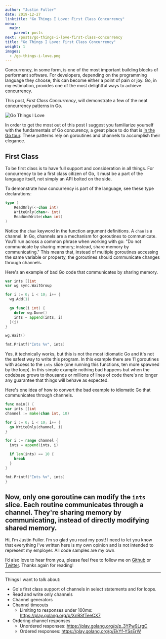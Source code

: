 ```yaml
---
author: "Justin Fuller"
date: 2019-12-27
linktitle: "Go Things I Love: First Class Concurrency"
menu:
  main:
    parent: posts
next: /posts/go-things-i-love-first-class-concurrency
title: "Go Things I Love: First Class Concurrency"
weight: 1
images:
  - /go-things-i-love.png
---
```


Concurrency, in some form, is one of the most important building blocks of performant software. For developers, depending on the programming language they choose, this can become either a point of pain or joy. Go, in my estimation, provides one of the most delightful ways to achieve concurrency. 

This post, _First Class Concurrency_, will demonstrate a few of the neat concurrency patterns in Go.

<!--more-->

![Go Things I Love](/go-things-i-love.png)

In order to get the most out of this post I suggest you familiarize yourself with the fundamentals of Go concurency, a great place to do that is [in the Go tour](https://tour.golang.org/concurrency/1). These patterns rely on goroutines and channels to accomplish their elegance.

## First Class

To be first class is to have full support and consideration in all things. For concurrency to be a first class citizen of Go, it must be a part of the language itself, not simply an API bolted on the side.

To demonstrate how concurrency is part of the language, see these type declarations:

```go
type (
	ReadOnly(<-chan int)
	WriteOnly(chan<- int)
	ReadAndWrite(chan int)
)
```

Notice the `chan` keyword in the function argument definitions. A `chan` is a channel. In Go, channels are a mechanism for goroutines to communicate. You'll run across a common phrase when working with go: "Do not communicate by sharing memory; instead, share memory by communicating." This means that, instead of multiple goroutines accessing the same variable or property, the goroutines should communicate changes through channels.

Here's an example of bad Go code that communicates by sharing memory.

```go
var ints []int
var wg sync.WaitGroup

for i := 0; i < 10; i++ {
  wg.Add(1)

  go func(i int) {
    defer wg.Done()
    ints = append(ints, i)
  }(i)
}

wg.Wait()

fmt.Printf("Ints %v", ints)
```

Yes, it technically works, but this is not the most idiomatic Go and it's not the safest way to write this program. In this example there are 11 goroutines with access to the `ints` slice (one running this functions, ten more spawned by the loop). In this simple example nothing bad happens but when the codebase grows to thousands or millions of lines of code there's no longer any guarantee that things will behave as expected.

Here's one idea of how to convert the bad example to idiomatic Go that communicates through channels.

```go
func main() {
var ints []int
channel := make(chan int, 10)

for i := 0; i < 10; i++ {
  go WriteOnly(channel, i)
}

for i := range channel {
  ints = append(ints, i)

  if len(ints) == 10 {
    break
  }
}

fmt.Printf("Ints %v", ints)
}
```

Now, only one goroutine can modify the `ints` slice. Each routine communicates through a channel. They're sharing memory by communicating, instead of directly modifying shared memory.
---

Hi, I’m Justin Fuller. I’m so glad you read my post! I need to let you know that everything I’ve written here is my own opinion and is not intended to represent my employer. All code samples are my own.

I’d also love to hear from you, please feel free to follow me on [Github](https://github.com/justindfuller) 
or [Twitter](https://twitter.com/justin_d_fuller). Thanks again for reading!

---

Things I want to talk about:
* Go's first class support of channels in select statements and for loops.
* Read and write only channels
* Channel generators
* Channel timeouts
  * Limiting to responses under 100ms: https://play.golang.org/p/XnBSfTeeCX7
* Ordering channel responses
  * Unordered responses: https://play.golang.org/p/p_3YPw9LrgC
  * Ordered responses: https://play.golang.org/p/EkYf-YSsErW
